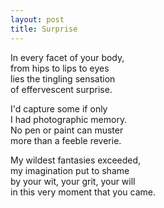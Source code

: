 ```yaml
---
layout: post
title: Surprise
---
```


In every facet of your body,  
from hips to lips to eyes  
lies the tingling sensation  
of effervescent surprise.

I'd capture some if only  
I had photographic memory.  
No pen or paint can muster  
more than a feeble reverie.

My wildest fantasies exceeded,  
my imagination put to shame  
by your wit, your grit, your will  
in this very moment that you came.
